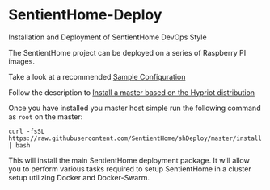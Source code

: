 # SentientHome-Deploy

Installation and Deployment of SentientHome DevOps Style

The SentientHome project can be deployed on a series of Raspberry PI images.

Take a look at a recommended [Sample Configuration](https:../shDeploy/blob/master/SAMPLECONFIG.md)

Follow the description to [Install a master based on the Hypriot distribution](https:../shDeploy/blob/master/HYPRIOT.md)

Once you have installed you master host simple run the following command as
`root` on the master:

```
curl -fsSL https://raw.githubusercontent.com/SentientHome/shDeploy/master/install | bash
```

This will install the main SentientHome deployment package. It will allow you to
perform various tasks required to setup SentientHome in a cluster setup
utilizing Docker and Docker-Swarm.
